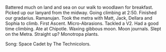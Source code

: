 Battered much on land and sea on our walk to woodlawn for breakfast. Picked up our lanyard from the midway. Going climbing at 2:50. Finished our gradarius. Ramanujan. Took the metra with Matt, Jack, Dellara and Sophia to climb. First Ascent. Micro-Abrasions. Tackled a V2. Had a good time climbing. Ate at Chipotle. Waxing gibbous moon. Moon journals. Slept on the Metra. Straight up? Monotropa plants.

Song: Space Cadet by The Technicolors.

